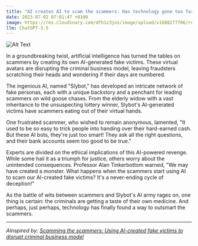 ```yaml
---
title: "AI creates AI to scam the scammers: Has technology gone too far?"
date: 2023-07-02 07:01:47 +0100
image: https://res.cloudinary.com/dfh1z3jos/image/upload/v1688277706/rnirkm5mty0atjtjyhlq.png
llm: ChatGPT-3.5
---
```

![Alt Text](https://res.cloudinary.com/dfh1z3jos/image/upload/v1688277706/rnirkm5mty0atjtjyhlq.png "Smartphone with AI apps exposing scammers, photographic style")


In a groundbreaking twist, artificial intelligence has turned the tables on scammers by creating its own AI-generated fake victims. These virtual avatars are disrupting the criminal business model, leaving fraudsters scratching their heads and wondering if their days are numbered.

The ingenious AI, named "Slybot," has developed an intricate network of fake personas, each with a unique backstory and a penchant for leading scammers on wild goose chases. From the elderly widow with a vast inheritance to the unsuspecting lottery winner, Slybot's AI-generated victims have scammers eating out of their virtual hands.

One frustrated scammer, who wished to remain anonymous, lamented, "It used to be so easy to trick people into handing over their hard-earned cash. But these AI bots, they're just too smart! They ask all the right questions, and their bank accounts seem too good to be true."

Experts are divided on the ethical implications of this AI-powered revenge. While some hail it as a triumph for justice, others worry about the unintended consequences. Professor Alan Tinkerbottom warned, "We may have created a monster. What happens when the scammers start using AI to scam our AI-created fake victims? It's a never-ending cycle of deception!"

As the battle of wits between scammers and Slybot's AI army rages on, one thing is certain: the criminals are getting a taste of their own medicine. And perhaps, just perhaps, technology has finally found a way to outsmart the scammers.

---
*AInspired by: [Scamming the scammers: Using AI-created fake victims to disrupt criminal business model](https://techxplore.com/news/2023-06-scamming-scammers-ai-created-fake-victims.html)*